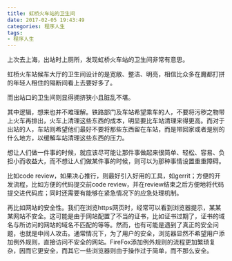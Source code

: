 ```yaml
---
title: 虹桥火车站的卫生间
date: 2017-02-05 19:43:49
categories: 程序人生
tags:
- 程序人生
---
```


上次去上海，出站时上厕所，发现虹桥火车站的卫生间非常有意思。

虹桥火车站候车大厅的卫生间设计的是宽敞、整洁、明亮，相信比众多在魔都打拼的年轻人租住的隔断间看上去要好多了。

而出站口的卫生间则显得拥挤狭小且脏乱不堪。
<!--more-->
其中逻辑，想来也并不难理解。铁路部门及车站希望乘车的人，不要将污秽之物带上火车再排出，火车上清理这些东西的成本，明显要比车站清理来得更高。而对于出站的人，车站则希望他们最好不要将那些东西留在车站，而是带回家或者是别的什么地方，以缓解车站清理这些东西的压力。

想让人们做一件事的时候，就应该尽可能让那件事做起来很简单、轻松、容易、负担小而收益大，而不想让人们做某件事的时候，则可以为那种事情设置重重障碍。

比如code review，如果决心推行，则最好引入好用的工具，如gerrit；方便的开发流程，比如方便的代码提交前code review，并在review结束之后方便地将代码提交进代码库；同时还需要有能够在紧急情况下的应急处理机制。

再比如网站的安全性。我们在浏览https网页时，经常可以看到浏览器提示，某某某网站不安全。这可能是由于网站配置了不当的证书，比如证书过期了，证书的域名与所访问的网站的域名不匹配的等等。然而，也有可能是遇到了真正的安全问题，也就是中间人攻击。通常情况下，为了用户的安全，浏览器显然不希望用户添加例外规则，直接访问不安全的网站。FireFox添加例外规则的流程更加繁琐复杂，因而它更安全，而其它一些浏览器则由于操作过于简单，而不那么安全。
